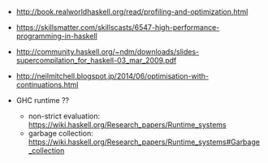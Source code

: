 <!--
{
  "title": "Haskell Performance Optimization",
  "date": "2016-05-24T00:44:36.000Z",
  "category": "",
  "tags": [
    "haskell"
  ],
  "draft": true
}
-->

- http://book.realworldhaskell.org/read/profiling-and-optimization.html
- https://skillsmatter.com/skillscasts/6547-high-performance-programming-in-haskell
- http://community.haskell.org/~ndm/downloads/slides-supercompilation_for_haskell-03_mar_2009.pdf
- http://neilmitchell.blogspot.jp/2014/06/optimisation-with-continuations.html

- GHC runtime ??
  - non-strict evaluation: https://wiki.haskell.org/Research_papers/Runtime_systems
  - garbage collection: https://wiki.haskell.org/Research_papers/Runtime_systems#Garbage_collection